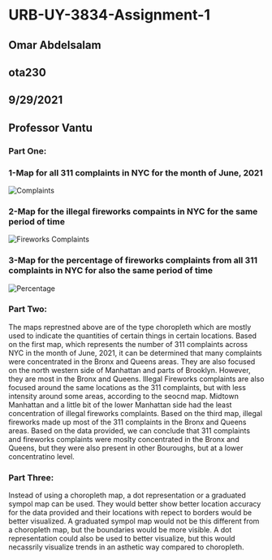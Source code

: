 # URB-UY-3834-Assignment-1
## Omar Abdelsalam
## ota230
## 9/29/2021
## Professor Vantu 

### Part One: 

### 1-Map for all 311 complaints in NYC for the month of June, 2021 
![Complaints](https://user-images.githubusercontent.com/52751378/135184384-9b395fdc-adc1-412e-b382-b5f6563cfaee.png)

### 2-Map for the illegal fireworks compaints in NYC for the same period of time 
![Fireworks Complaints](https://user-images.githubusercontent.com/52751378/135184496-e3cb8f1f-2ec2-4b98-bb55-8fe82dcd9d7a.png)


### 3-Map for the percentage of fireworks complaints from all 311 complaints in NYC for also the same period of time  
![Percentage](https://user-images.githubusercontent.com/52751378/135184502-0e9d37e3-4819-4231-b5e3-b52d32c1da78.png)


### Part Two: 
  The maps represtned above are of the type choropleth which are mostly used to indicate the quantities of certain things in certain locations. Based on the first map, which      represents the number of 311 complaints across NYC in the month of June, 2021, it can be determined that many complaints were concentrated in the Bronx and Queens areas. They are also focused on the north western side of Manhattan and parts of Brooklyn. However, they are most in the Bronx and Queens. Illegal Fireworks complaints are also focused around the same locations as the 311 complaints, but with less intensity around some areas, according to the seocnd map. Midtown Manhattan and a little bit of the lower Manhattan side had the least concentration of illegal fireworks complaints. Based on the third map, illegal fireworks made up most of the 311 complaints in the Bronx and Queens areas. Based on the data provided, we can conclude that 311 complaints and fireworks complaints were moslty concentrated in the Bronx and Queens, but they were also present in other Bouroughs, but at a lower concentratino level. 
  
### Part Three: 
  Instead of using a choropleth map, a dot representation or a graduated sympol map can be used. They would better show better location accuracy for the data provided and their locations with repect to borders would be better visualized. A graduated sympol map would not be this different from a choropleth map, but the boundaries would be more visible. A dot representation could also be used to better visualize, but this would necassrily visualize trends in an asthetic way compared to choropleth. 
